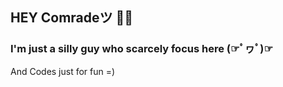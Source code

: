 ## HEY Comradeツ 🤙🏻

### I'm just a silly guy who scarcely focus here (☞ﾟヮﾟ)☞
And Codes just for fun =)
